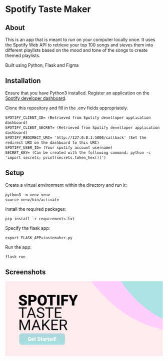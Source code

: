 # Spotify Taste Maker

## About
This is an app that is meant to run on your computer locally once. It uses the Spotify Web API to retrieve your top 100 songs and sieves them into different playlists based on the mood and tone of the songs to create themed playlists.

Built using Python, Flask and Figma

## Installation
Ensure that you have Python3 installed. 
Register an application on the [Spotify developer dashboard](https://developer.spotify.com/dashboard).

Clone this repository and fill in the .env fields appropriately.
```
SPOTIFY_CLIENT_ID= (Retrieved from Spotify develloper application dashboard)
SPOTIFY_CLIENT_SECRET= (Retrieved from Spotify develloper application dashboard)
SPOTIFY_REDIRECT_URI= 'http://127.0.0.1:5000/callback' (Set the redirect URI on the dashboard to this URI)
SPOTIFY_USER_ID= (Your spotify account username)
SECRET_KEY= (Can be created with the following command: python -c 'import secrets; print(secrets.token_hex())')
```

## Setup
Create a virtual environment within the directory and run it:
```
python3 -m venv venv
source venv/bin/activate
```

Install the required packages:
```
pip install -r requirements.txt
```

Specify the flask app:
```
export FLASK_APP=tastemaker.py
```

Run the app:
```
flask run
```

## Screenshots
![Main Page](/screenshots/screenshot.png)